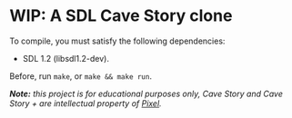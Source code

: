 # WIP: A SDL Cave Story clone
To compile, you must satisfy the following dependencies:

 - SDL 1.2 (libsdl1.2-dev).

Before, run `make`, or `make && make run`.

***Note:** this project is for educational purposes only, Cave Story and Cave Story + are intellectual property of [Pixel](http://studiopixel.sakura.ne.jp/).*
